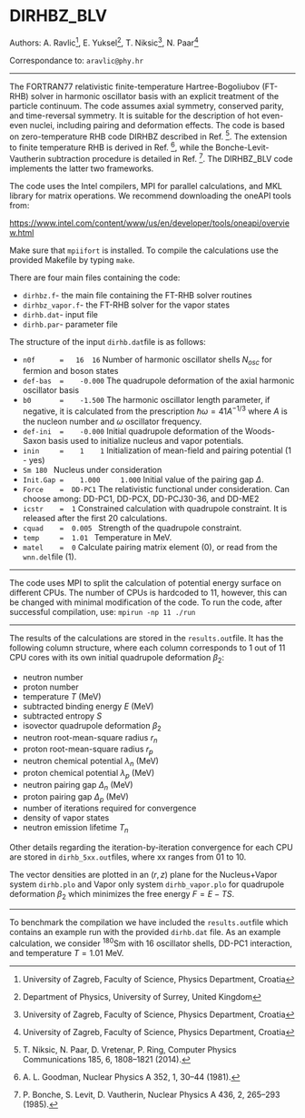 # DIRHBZ_BLV

Authors:
A. Ravlic[^1], E. Yuksel[^2], T. Niksic[^1], N. Paar[^1]

Correspondance to: ```aravlic@phy.hr```

[^1]: University of Zagreb, Faculty of Science, Physics Department, Croatia
[^2]: Department of Physics, University of Surrey, United Kingdom 
-------------------------------------------

The FORTRAN77 relativistic finite-temperature Hartree-Bogoliubov (FT-RHB) solver in harmonic oscillator basis with an explicit treatment of the particle continuum. The code assumes axial symmetry, conserved parity, and time-reversal symmetry. It is suitable for the description of hot even-even nuclei, including pairing and deformation effects. The code is based on zero-temperature RHB code DIRHBZ described in Ref. [^3]. The extension to finite temperature RHB is derived in Ref. [^4], while the Bonche-Levit-Vautherin subtraction procedure is detailed in Ref. [^5]. The DIRHBZ_BLV code implements the latter two frameworks.

[^3]: T. Niksic, N. Paar, D. Vretenar, P. Ring, Computer Physics Communications 185, 6, 1808–1821 (2014).
[^4]: A. L. Goodman, Nuclear Physics A 352, 1, 30–44 (1981).
[^5]: P. Bonche, S. Levit, D. Vautherin, Nuclear Physics A 436, 2, 265–293 (1985).

The code uses the Intel compilers, MPI for parallel calculations, and MKL library for matrix operations. We recommend downloading the oneAPI tools from:

https://www.intel.com/content/www/us/en/developer/tools/oneapi/overview.html

Make sure that ```mpiifort``` is installed. To compile the calculations use the provided Makefile by typing ```make```.

There are four main files containing the code:
* ```dirhbz.f```- the main file containing the FT-RHB solver routines
* ```dirhbz_vapor.f```- the FT-RHB solver for the vapor states
* ```dirhb.dat```- input file
* ```dirhb.par```- parameter file

The structure of the input ```dirhb.dat```file is as follows:
* ```n0f      =   16  16```
Number of harmonic oscillator shells $N_{osc}$ for fermion and boson states
* ```def-bas  =    -0.000```
The quadrupole deformation of the axial harmonic oscillator basis
* ```b0       =    -1.500```
The harmonic oscillator length parameter, if negative, it is calculated from the prescription $\hbar \omega = 41 A^{-1/3}$ where $A$ is the nucleon number and $\omega$ oscillator frequency.
* ```def-ini  =    -0.000```
Initial quadrupole deformation of the Woods-Saxon basis used to initialize nucleus and vapor potentials.
* ```inin     =    1    1```
Initialization of mean-field and pairing potential (1 - yes)
* ```Sm 180 ```
Nucleus under consideration
* ```Init.Gap =    1.000     1.000```
Initial value of the pairing gap $\Delta$.
* ```Force    =  DD-PC1```
The relativistic functional under consideration. Can choose among: DD-PC1, DD-PCX, DD-PCJ30-36, and DD-ME2
* ```icstr    =  1```
Constrained calculation with quadrupole constraint. It is released after the first 20 calculations.
* ```cquad    =  0.005 ```
Strength of the quadrupole constraint.
* ```temp     =  1.01 ```
Temperature in MeV.
* ```matel    =  0```
Calculate pairing matrix element (0), or read from the ```wnn.del```file (1).

-------------------------------------------

The code uses MPI to split the calculation of potential energy surface on different CPUs. The number of CPUs is hardcoded to 11, however, this can be changed with minimal modification of the code. To run the code, after successful compilation, use:
```mpirun -np 11 ./run```

-------------------------------------------

The results of the calculations are stored in the ```results.out```file. It has the following column structure, where each column corresponds to 1 out of 11 CPU cores with its own initial quadrupole deformation $\beta_2$:

* neutron number
* proton number
* temperature $T$ (MeV)
* subtracted binding energy $E$ (MeV)
* subtracted entropy $S$
* isovector quadrupole deformation $\beta_2$
* neutron root-mean-square radius $r_n$
* proton root-mean-square radius $r_p$
* neutron chemical potential $\lambda_n$ (MeV)
* proton chemical potential $\lambda_p$ (MeV)
* neutron pairing gap $\Delta_n$ (MeV)
* proton pairing gap $\Delta_p$ (MeV)
* number of iterations required for convergence
* density of vapor states
* neutron emission lifetime $T_n$

Other details regarding the iteration-by-iteration convergence for each CPU are stored in ```dirhb_5xx.out```files, where xx ranges from 01 to 10.

The vector densities are plotted in an $(r,z)$ plane for the Nucleus+Vapor system ```dirhb.plo``` and Vapor only system ```dirhb_vapor.plo``` for quadrupole deformation $\beta_2$ which minimizes the free energy $F = E - TS$.

-------------------------------------------

To benchmark the compilation we have included the ```results.out```file which contains an example run with the provided ```dirhb.dat``` file. As an example calculation, we consider ${}^{180}$Sm with 16 oscillator shells, DD-PC1 interaction, and temperature $T = 1.01$ MeV.




  









